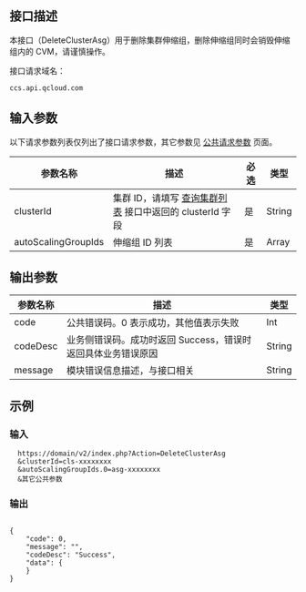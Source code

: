 ## 接口描述
 
本接口（DeleteClusterAsg）用于删除集群伸缩组，删除伸缩组同时会销毁伸缩组内的 CVM，请谨慎操作。

接口请求域名：
```
ccs.api.qcloud.com
```
## 输入参数

以下请求参数列表仅列出了接口请求参数，其它参数见 [公共请求参数](/document/api/457/9463) 页面。

| 参数名称 | 描述 | 必选  | 类型 |
|---------|---------|---------|---------|
| clusterId   |集群 ID，请填写 [查询集群列表](/document/api/457/9448) 接口中返回的 clusterId 字段| 是    | String |
| autoScalingGroupIds   |伸缩组 ID 列表| 是    | Array |



## 输出参数
 
| 参数名称 | 描述 | 类型 |
|---------|---------|---------|
| code | 公共错误码。0 表示成功，其他值表示失败| Int |
| codeDesc |业务侧错误码。成功时返回 Success，错误时返回具体业务错误原因| String |
| message | 模块错误信息描述，与接口相关| String |



## 示例

### 输入

```
  https://domain/v2/index.php?Action=DeleteClusterAsg
  &clusterId=cls-xxxxxxxx
  &autoScalingGroupIds.0=asg-xxxxxxxx
  &其它公共参数
```
### 输出

```

{
    "code": 0,
    "message": "",
    "codeDesc": "Success",
    "data": {
    }
}

```
